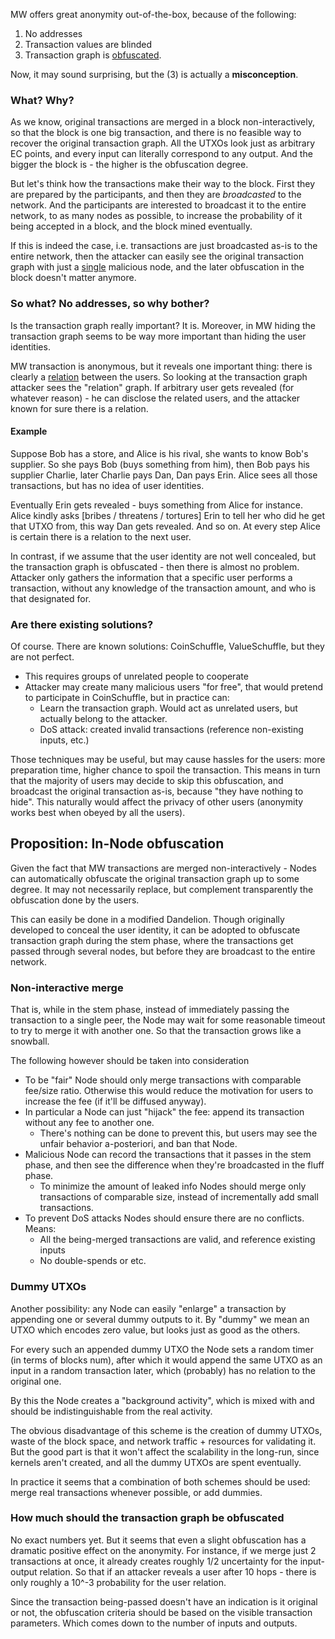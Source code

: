 MW offers great anonymity out-of-the-box, because of the following:
1. No addresses
1. Transaction values are blinded
1. Transaction graph is <u>obfuscated</u>.

Now, it may sound surprising, but the (3) is actually a **misconception**.

### What? Why?

As we know, original transactions are merged in a block non-interactively, so that the block is one big transaction, and there is no feasible way to recover the original transaction graph. All the UTXOs look just as arbitrary EC points, and every input can literally correspond to any output. And the bigger the block is - the higher is the obfuscation degree.

But let's think how the transactions make their way to the block. First they are prepared by the participants, and then they are _broadcasted_ to the network. And the participants are interested to broadcast it to the entire network, to as many nodes as possible, to increase the probability of it being accepted in a block, and the block mined eventually.

If this is indeed the case, i.e. transactions are just broadcasted as-is to the entire network, then the attacker can easily see the original transaction graph with just a <u>single</u> malicious node, and the later obfuscation in the block doesn't matter anymore.

### So what? No addresses, so why bother?

Is the transaction graph really important? It is. Moreover, in MW hiding the transaction graph seems to be way more important than hiding the user identities.

MW transaction is anonymous, but it reveals one important thing: there is clearly a <u>relation</u> between the users. So looking at the transaction graph attacker sees the "relation" graph. If arbitrary user gets revealed (for whatever reason) - he can disclose the related users, and the attacker known for sure there is a relation.

#### Example

Suppose Bob has a store, and Alice is his rival, she wants to know Bob's supplier. So she pays Bob (buys something from him), then Bob pays his supplier Charlie, later Charlie pays Dan, Dan pays Erin. Alice sees all those transactions, but has no idea of user identities.

Eventually Erin gets revealed - buys something from Alice for instance. Alice kindly asks [bribes / threatens / tortures] Erin to tell her who did he get that UTXO from, this way Dan gets revealed. And so on. At every step Alice is certain there is a relation to the next user.

In contrast, if we assume that the user identity are not well concealed, but the transaction graph is obfuscated - then there is almost no problem. Attacker only gathers the information that a specific user performs a transaction, without any knowledge of the transaction amount, and who is that designated for.

### Are there existing solutions?

Of course. There are known solutions: CoinSchuffle, ValueSchuffle, but they are not perfect.
* This requires groups of unrelated people to cooperate
* Attacker may create many malicious users "for free", that would pretend to participate in CoinSchuffle, but in practice can:
   * Learn the transaction graph. Would act as unrelated users, but actually belong to the attacker.
   * DoS attack: created invalid transactions (reference non-existing inputs, etc.)

Those techniques may be useful, but may cause hassles for the users: more preparation time, higher chance to spoil the transaction.
This means in turn that the majority of users may decide to skip this obfuscation, and broadcast the original transaction as-is, because "they have nothing to hide". This naturally would affect the privacy of other users (anonymity works best when obeyed by all the users).

## Proposition: In-Node obfuscation

Given the fact that MW transactions are merged non-interactively - Nodes can automatically obfuscate the original transaction graph up to some degree. It may not necessarily replace, but complement transparently the obfuscation done by the users.

This can easily be done in a modified Dandelion. Though originally developed to conceal the user identity, it can be adopted to obfuscate transaction graph during the stem phase, where the transactions get passed through several nodes, but before they are broadcast to the entire network.

### Non-interactive merge

That is, while in the stem phase, instead of immediately passing the transaction to a single peer, the Node may wait for some reasonable timeout to try to merge it with another one. So that the transaction grows like a snowball.

The following however should be taken into consideration
* To be "fair" Node should only merge transactions with comparable fee/size ratio. Otherwise this would reduce the motivation for users to increase the fee (if it'll be diffused anyway).
* In particular a Node can just  "hijack" the fee: append its transaction without any fee to another one.
   * There's nothing can be done to prevent this, but users may see the unfair behavior a-posteriori, and ban that Node.
* Malicious Node can record the transactions that it passes in the stem phase, and then see the difference when they're broadcasted in the fluff phase.
   * To minimize the amount of leaked info Nodes should merge only transactions of comparable size, instead of incrementally add small transactions.
* To prevent DoS attacks Nodes should ensure there are no conflicts. Means:
   * All the being-merged transactions are valid, and reference existing inputs
   * No double-spends or etc.

### Dummy UTXOs

Another possibility: any Node can easily "enlarge" a transaction by appending one or several dummy outputs to it. By "dummy" we mean an UTXO which encodes zero value, but looks just as good as the others.

For every such an appended dummy UTXO the Node sets a random timer (in terms of blocks num), after which it would append the same UTXO as an input in a random transaction later, which (probably) has no relation to the original one.

By this the Node creates a "background activity", which is mixed with and should be indistinguishable from the real activity.

The obvious disadvantage of this scheme is the creation of dummy UTXOs, waste of the block space, and network traffic + resources for validating it. But the good part is that it won't affect the scalability in the long-run, since kernels aren't created, and all the dummy UTXOs are spent eventually.

In practice it seems that a combination of both schemes should be used: merge real transactions whenever possible, or add dummies.

### How much should the transaction graph be obfuscated

No exact numbers yet. But it seems that even a slight obfuscation has a dramatic positive effect on the anonymity. For instance, if we merge just 2 transactions at once, it already creates roughly 1/2 uncertainty for the input-output relation. So that if an attacker reveals a user after 10 hops - there is only roughly a 10^-3 probability for the user relation.

Since the transaction being-passed doesn't have an indication is it original or not, the obfuscation criteria should be based on the visible transaction parameters. Which comes down to the number of inputs and outputs.
